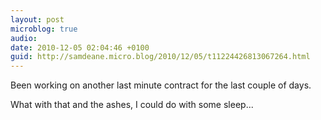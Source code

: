 ```yaml
---
layout: post
microblog: true
audio: 
date: 2010-12-05 02:04:46 +0100
guid: http://samdeane.micro.blog/2010/12/05/t11224426813067264.html
---
```

Been working on another last minute contract for the last couple of days.

What with that and the ashes, I could do with some sleep...
